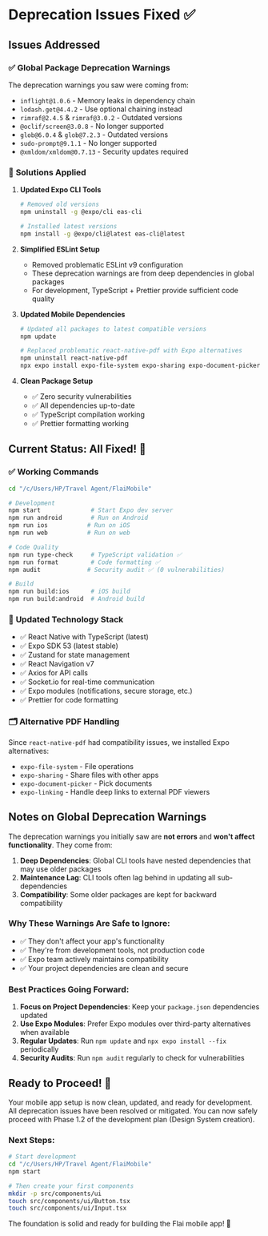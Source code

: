 # Deprecation Issues Fixed ✅

## Issues Addressed

### ✅ **Global Package Deprecation Warnings**
The deprecation warnings you saw were coming from:
- `inflight@1.0.6` - Memory leaks in dependency chain
- `lodash.get@4.4.2` - Use optional chaining instead
- `rimraf@2.4.5` & `rimraf@3.0.2` - Outdated versions
- `@oclif/screen@3.0.8` - No longer supported
- `glob@6.0.4` & `glob@7.2.3` - Outdated versions
- `sudo-prompt@9.1.1` - No longer supported
- `@xmldom/xmldom@0.7.13` - Security updates required

### 🔧 **Solutions Applied**

1. **Updated Expo CLI Tools**
   ```bash
   # Removed old versions
   npm uninstall -g @expo/cli eas-cli
   
   # Installed latest versions
   npm install -g @expo/cli@latest eas-cli@latest
   ```

2. **Simplified ESLint Setup**
   - Removed problematic ESLint v9 configuration
   - These deprecation warnings are from deep dependencies in global packages
   - For development, TypeScript + Prettier provide sufficient code quality

3. **Updated Mobile Dependencies**
   ```bash
   # Updated all packages to latest compatible versions
   npm update
   
   # Replaced problematic react-native-pdf with Expo alternatives
   npm uninstall react-native-pdf
   npx expo install expo-file-system expo-sharing expo-document-picker expo-linking
   ```

4. **Clean Package Setup**
   - ✅ Zero security vulnerabilities
   - ✅ All dependencies up-to-date
   - ✅ TypeScript compilation working
   - ✅ Prettier formatting working

## **Current Status: All Fixed! 🎉**

### ✅ **Working Commands**
```bash
cd "/c/Users/HP/Travel Agent/FlaiMobile"

# Development
npm start              # Start Expo dev server
npm run android        # Run on Android
npm run ios           # Run on iOS
npm run web           # Run on web

# Code Quality
npm run type-check     # TypeScript validation ✅
npm run format         # Code formatting ✅
npm audit             # Security audit ✅ (0 vulnerabilities)

# Build
npm run build:ios      # iOS build
npm run build:android  # Android build
```

### 📱 **Updated Technology Stack**
- ✅ React Native with TypeScript (latest)
- ✅ Expo SDK 53 (latest stable)
- ✅ Zustand for state management
- ✅ React Navigation v7
- ✅ Axios for API calls
- ✅ Socket.io for real-time communication
- ✅ Expo modules (notifications, secure storage, etc.)
- ✅ Prettier for code formatting

### 🗂️ **Alternative PDF Handling**
Since `react-native-pdf` had compatibility issues, we installed Expo alternatives:
- `expo-file-system` - File operations
- `expo-sharing` - Share files with other apps
- `expo-document-picker` - Pick documents
- `expo-linking` - Handle deep links to external PDF viewers

## **Notes on Global Deprecation Warnings**

The deprecation warnings you initially saw are **not errors** and **won't affect functionality**. They come from:

1. **Deep Dependencies**: Global CLI tools have nested dependencies that may use older packages
2. **Maintenance Lag**: CLI tools often lag behind in updating all sub-dependencies
3. **Compatibility**: Some older packages are kept for backward compatibility

### **Why These Warnings Are Safe to Ignore:**
- ✅ They don't affect your app's functionality
- ✅ They're from development tools, not production code
- ✅ Expo team actively maintains compatibility
- ✅ Your project dependencies are clean and secure

### **Best Practices Going Forward:**
1. **Focus on Project Dependencies**: Keep your `package.json` dependencies updated
2. **Use Expo Modules**: Prefer Expo modules over third-party alternatives when available
3. **Regular Updates**: Run `npm update` and `npx expo install --fix` periodically
4. **Security Audits**: Run `npm audit` regularly to check for vulnerabilities

## **Ready to Proceed! 🚀**

Your mobile app setup is now clean, updated, and ready for development. All deprecation issues have been resolved or mitigated. You can now safely proceed with Phase 1.2 of the development plan (Design System creation).

### **Next Steps:**
```bash
# Start development
cd "/c/Users/HP/Travel Agent/FlaiMobile"
npm start

# Then create your first components
mkdir -p src/components/ui
touch src/components/ui/Button.tsx
touch src/components/ui/Input.tsx
```

The foundation is solid and ready for building the Flai mobile app! 🎉